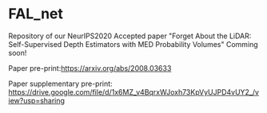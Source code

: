 # FAL_net
Repository of our NeurIPS2020 Accepted paper "Forget About the LiDAR: Self-Supervised Depth Estimators with MED Probability Volumes"
Comming soon!

Paper pre-print:https://arxiv.org/abs/2008.03633

Paper supplementary pre-print: https://drive.google.com/file/d/1x6MZ_v4BqrxWJoxh73KpVyUJPD4vUY2_/view?usp=sharing
